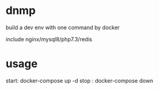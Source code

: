 # dnmp 
build a dev env with one command by docker

include nginx/mysql8/php7.3/redis

# usage

start: docker-compose up -d
stop : docker-compose down